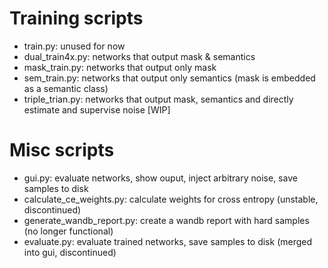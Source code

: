 # Training scripts

* train.py: unused for now
* dual_train4x.py: networks that output mask & semantics
* mask_train.py: networks that output only mask
* sem_train.py: networks that output only semantics (mask is embedded as a semantic class)
* triple_trian.py: networks that output mask, semantics and directly estimate and supervise noise [WIP]

# Misc scripts
* gui.py: evaluate networks, show ouput, inject arbitrary noise, save samples to disk
* calculate_ce_weights.py: calculate weights for cross entropy (unstable, discontinued)
* generate_wandb_report.py: create a wandb report with hard samples (no longer functional)
* evaluate.py: evaluate trained networks, save samples to disk (merged into gui, discontinued)

